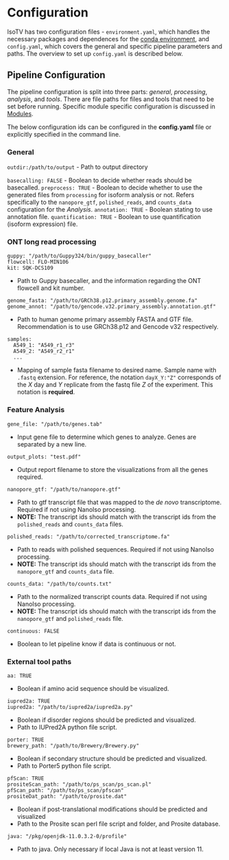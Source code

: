 # Configuration

IsoTV has two configuration files - `environment.yaml`, which handles the necessary packages and dependences for the [conda environment](prerequisite.md), and `config.yaml`, which covers the general and specific pipeline parameters and paths. The overview to set up `config.yaml` is described below.

## Pipeline Configuration

The pipeline configuration is split into three parts: *general*, *processing*, *analysis*, and *tools*. There are file paths for files and tools that need to be set before running. Specific module specific configuration is discussed in [Modules](overview.md).

The below configuration ids can be configured in the **config.yaml** file or explicitly specified in the command line.

### General

`outdir:/path/to/output` - Path to output directory

`basecalling: FALSE` - Boolean to decide whether reads should be basecalled.
`preprocess: TRUE` - Boolean to decide whether to use the generated files from `processing` for isoform analysis or not. Refers specifically to the `nanopore_gtf`, `polished_reads`, and `counts_data` configuration for the *Analysis*.
`annotation: TRUE` - Boolean stating to use annotation file.
`quantification: TRUE` - Boolean to use quantification (isoform expression) file.

### ONT long read processing

```
guppy: "/path/to/Guppy324/bin/guppy_basecaller"
flowcell: FLO-MIN106
kit: SQK-DCS109
```
- Path to Guppy basecaller, and the information regarding the ONT flowcell and kit number.

```
genome_fasta: "/path/to/GRCh38.p12.primary_assembly.genome.fa"
genome_annot: "/path/to/gencode.v32.primary_assembly.annotation.gtf"
```
- Path to human genome primary assembly FASTA and GTF file. Recommendation is to use GRCh38.p12 and Gencode v32 respectively.

```
samples:
  A549_1: "A549_r1_r3"
  A549_2: "A549_r2_r1"
  ...
```
- Mapping of sample fasta filename to desired name. Sample name with `.fastq` extension. For reference, the notation `dayX_Y:"Z"` corresponds of the *X* day and *Y* replicate from the fastq file *Z* of the experiment. This notation is **required**.  

### Feature Analysis

```
gene_file: "/path/to/genes.tab"
```
- Input gene file to determine which genes to analyze. Genes are separated by a new line.

```
output_plots: "test.pdf"
```
- Output report filename to store the visualizations from all the genes required.

```
nanopore_gtf: "/path/to/nanopore.gtf"
```
- Path to gtf transcript file that was mapped to the *de novo* transcriptome. Required if not using NanoIso processing.
- **NOTE:** The transcript ids should match with the transcript ids from the `polished_reads` and `counts_data` files.

```
polished_reads: "/path/to/corrected_transcriptome.fa"
```
- Path to reads with polished sequences. Required if not using NanoIso processing.
- **NOTE:** The transcript ids should match with the transcript ids from the `nanopore_gtf` and `counts_data` file.

```
counts_data: "/path/to/counts.txt"
```
- Path to the normalized transcript counts data. Required if not using NanoIso processing.
- **NOTE:** The transcript ids should match with the transcript ids from the `nanopore_gtf` and `polished_reads` file.

```
continuous: FALSE
```
- Boolean to let pipeline know if data is continuous or not.

### External tool paths

```
aa: TRUE
```
- Boolean if amino acid sequence should be visualized.

```
iupred2a: TRUE
iupred2a: "/path/to/iupred2a/iupred2a.py"
```
- Boolean if disorder regions should be predicted and visualized.
- Path to IUPred2A python file script.

```
porter: TRUE
brewery_path: "/path/to/Brewery/Brewery.py"
```
- Boolean if secondary structure should be predicted and visualized.
- Path to Porter5 python file script.

```
pfScan: TRUE
prositeScan_path: "/path/to/ps_scan/ps_scan.pl"
pfScan_path: "/path/to/ps_scan/pfscan"
prositeDat_path: "/path/to/prosite.dat"
```
- Boolean if post-translational modifications should be predicted and visualized
- Path to the Prosite scan perl file script and folder, and Prosite database.

```
java: "/pkg/openjdk-11.0.3.2-0/profile"
```
- Path to java. Only necessary if local Java is not at least version 11.
